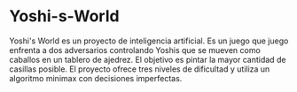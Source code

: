 # Yoshi-s-World
Yoshi's World es un proyecto de inteligencia artificial. Es un juego que juego enfrenta a dos adversarios controlando Yoshis que se mueven como caballos en un tablero de ajedrez. El objetivo es pintar la mayor cantidad de casillas posible. El proyecto ofrece tres niveles de dificultad y utiliza un algoritmo minimax con decisiones imperfectas.
